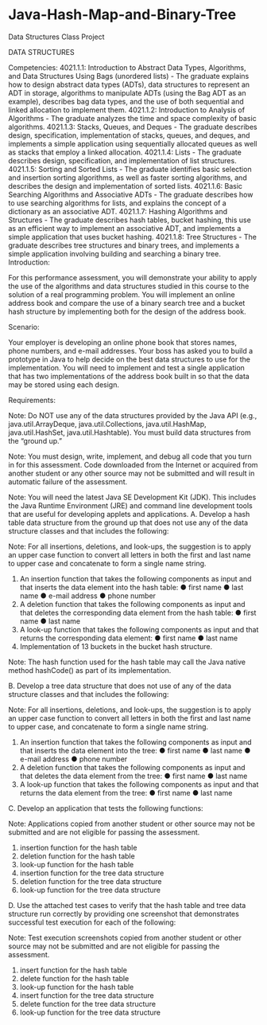 # Java-Hash-Map-and-Binary-Tree
Data Structures Class Project

DATA STRUCTURES

Competencies:
4021.1.1: Introduction to Abstract Data Types, Algorithms, and Data Structures Using Bags (unordered lists) - The graduate explains how to design abstract data types (ADTs), data structures to represent an ADT in storage, algorithms to manipulate ADTs (using the Bag ADT as an example), describes bag data types, and the use of both sequential and linked allocation to implement them.
4021.1.2: Introduction to Analysis of Algorithms - The graduate analyzes the time and space complexity of basic algorithms.
4021.1.3: Stacks, Queues, and Deques - The graduate describes design, specification, implementation of stacks, queues, and deques, and implements a simple application using sequentially allocated queues as well as stacks that employ a linked allocation.
4021.1.4: Lists - The graduate describes design, specification, and implementation of list structures.
4021.1.5: Sorting and Sorted Lists - The graduate identifies basic selection and insertion sorting algorithms, as well as faster sorting algorithms, and describes the design and implementation of sorted lists.
4021.1.6: Basic Searching Algorithms and Associative ADTs - The graduate describes how to use searching algorithms for lists, and explains the concept of a dictionary as an associative ADT.
4021.1.7: Hashing Algorithms and Structures - The graduate describes hash tables, bucket hashing, this use as an efficient way to implement an associative ADT, and implements a simple application that uses bucket hashing.
4021.1.8: Tree Structures - The graduate describes tree structures and binary trees, and implements a simple application involving building and searching a binary tree.
Introduction:

For this performance assessment, you will demonstrate your ability to apply the use of the algorithms and data structures studied in this course to the solution of a real programming problem. You will implement an online address book and compare the use of a binary search tree and a bucket hash structure by implementing both for the design of the address book.

Scenario:

Your employer is developing an online phone book that stores names, phone numbers, and e-mail addresses. Your boss has asked you to build a prototype in Java to help decide on the best data structures to use for the implementation. You will need to implement and test a single application that has two implementations of the address book built in so that the data may be stored using each design.

Requirements:

Note: Do NOT use any of the data structures provided by the Java API (e.g., java.util.ArrayDeque, java.util.Collections, java.util.HashMap, java.util.HashSet, java.util.Hashtable). You must build data structures from the “ground up.”

Note: You must design, write, implement, and debug all code that you turn in for this assessment. Code downloaded from the Internet or acquired from another student or any other source may not be submitted and will result in automatic failure of the assessment.

Note: You will need the latest Java SE Development Kit (JDK). This includes the Java Runtime Environment (JRE) and command line development tools that are useful for developing applets and applications.
A.  Develop a hash table data structure from the ground up that does not use any of the data structure classes and that includes the following:
 
Note: For all insertions, deletions, and look-ups, the suggestion is to apply an upper case function to convert all letters in both the first and last name to upper case and concatenate to form a single name string.
 
1.  An insertion function that takes the following components as input and that inserts the data element into the hash table:
●   first name
●   last name
●   e-mail address
●   phone number
2.  A deletion function that takes the following components as input and that deletes the corresponding data element from the hash table:
●   first name
●   last name
3.  A look-up function that takes the following components as input and that returns the corresponding data element:
●   first name
●   last name
4.  Implementation of 13 buckets in the bucket hash structure.
 
Note: The hash function used for the hash table may call the Java native method hashCode() as part of its implementation.
 
B.  Develop a tree data structure that does not use of any of the data structure classes and that includes the following:
 
Note: For all insertions, deletions, and look-ups, the suggestion is to apply an upper case function to convert all letters in both the first and last name to upper case, and concatenate to form a single name string.
 
1.  An insertion function that takes the following components as input and that inserts the data element into the tree:
●   first name
●   last name
●   e-mail address
●   phone number
2.  A deletion function that takes the following components as input and that deletes the data element from the tree:
●   first name
●   last name
3.  A look-up function that takes the following components as input and that returns the data element from the tree:
●   first name
●   last name
 
C.  Develop an application that tests the following functions:
 
Note: Applications copied from another student or other source may not be submitted and are not eligible for passing the assessment.
 
1.  insertion function for the hash table
2.  deletion function for the hash table
3.  look-up function for the hash table
4.  insertion function for the tree data structure
5.  deletion function for the tree data structure
6.  look-up function for the tree data structure
 
D.  Use the attached test cases to verify that the hash table and tree data structure run correctly by providing one screenshot that demonstrates successful test execution for each of the following:
 
Note: Test execution screenshots copied from another student or other source may not be submitted and are not eligible for passing the assessment.
 
1.  insert function for the hash table
2.  delete function for the hash table
3.  look-up function for the hash table
4.  insert function for the tree data structure
5.  delete function for the tree data structure
6.  look-up function for the tree data structure
